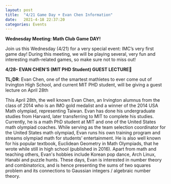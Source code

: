 ```yaml
---
layout: post
title:  "4/21 Game Day + Evan Chen Information"
date:   2021-4-18 22:37:20
categories: Events
---
```


**Wednesday Meeting: Math Club Game DAY!**

Join us this Wednesday (4/21) for a very special event: IMC’s very first game day! During this meeting, we will be playing several, very fun and interesting math-related games, so make sure not to miss out! 

**4/28- EVAN CHEN’S (MIT PHD Student) GUEST LECTURE🥇**

**TL;DR**: Evan Chen, one of the smartest mathletes to ever come out of Irvington High School, and current MIT PHD student, will be giving a guest lecture on April 28th

This April 28th, the well known Evan Chen, an Irvington alumnus from the class of 2014 who is an IMO gold medalist and a winner of the 2014 USA Math olympiad, representing Taiwan. Evan has done his undergraduate studies from Harvard, later transferring to MIT to complete his studies. Currently, he is a math PhD student at MIT and one of the United States math olympiad coaches. While serving as the team selection coordinator for the United States math olympiad, Evan runs his own training program and streams olympiad math for students’ entertainment. He is also well known for his popular textbook, Euclidean Geometry in Math Olympiads, that he wrote while still in high school (published in 2016). Apart from math and teaching others, Evan's hobbies include Korean pop dance, Arch Linux, Hanabi and puzzle hunts. These days, Evan is interested in number theory and combinatorics, and is hence presenting the sums of two squares problem and its connections to Gaussian integers / algebraic number theory.
